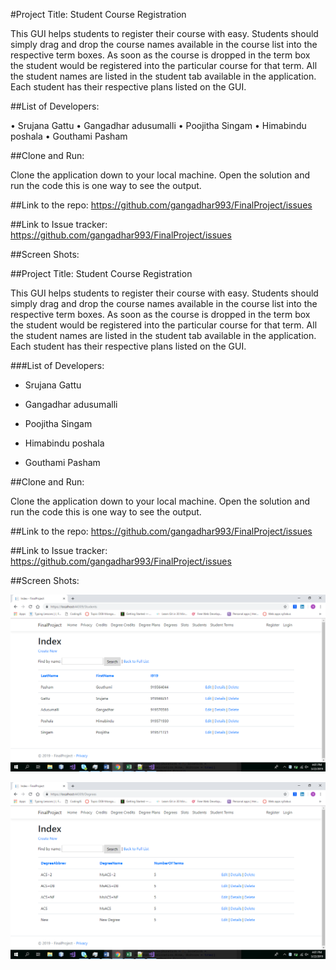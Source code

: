 
#Project Title: Student Course Registration

This GUI helps students to register their course with easy. Students should simply drag and drop the course names available in the course list into the respective term boxes. As soon as the course is dropped in the term box the student would be registered into the particular course for that term. All the student names are listed in the student tab available in the application. Each student has their respective plans listed on the GUI. 

##List of Developers:

•	Srujana Gattu
•	Gangadhar adusumalli
•	Poojitha Singam
•	Himabindu poshala
•	Gouthami Pasham

##Clone and Run:

Clone the application down to your local machine. Open the solution and run the code this is one way to see the output.

##Link to the repo:
https://github.com/gangadhar993/FinalProject/issues

##Link to Issue tracker:
https://github.com/gangadhar993/FinalProject/issues

##Screen Shots:

##Project Title: Student Course Registration

This GUI helps students to register their course with easy. Students should simply drag and drop the course names available in the course list into the respective term boxes. As soon as the course is dropped in the term box the student would be registered into the particular course for that term. All the student names are listed in the student tab available in the application. Each student has their respective plans listed on the GUI. 

###List of Developers:

- Srujana Gattu

- Gangadhar adusumalli

- Poojitha Singam

- Himabindu poshala

- Gouthami Pasham

##Clone and Run:

Clone the application down to your local machine. Open the solution and run the code this is one way to see the output.

##Link to the repo:
https://github.com/gangadhar993/FinalProject/issues

##Link to Issue tracker:
https://github.com/gangadhar993/FinalProject/issues

##Screen Shots:


![alt text](Screenshot1.png)

![alt text](Screenshot2.png)


